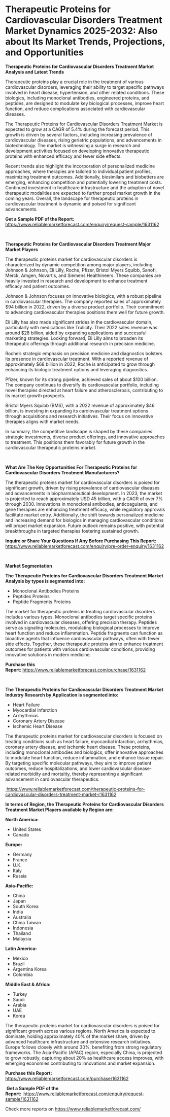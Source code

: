 <p><h1>Therapeutic Proteins for Cardiovascular Disorders Treatment Market Dynamics 2025-2032: Also about Its Market Trends, Projections, and Opportunities</h1></p><p><strong>Therapeutic Proteins for Cardiovascular Disorders Treatment Market Analysis and Latest Trends</strong></p>
<p><p>Therapeutic proteins play a crucial role in the treatment of various cardiovascular disorders, leveraging their ability to target specific pathways involved in heart disease, hypertension, and other related conditions. These biologics, including monoclonal antibodies, engineered proteins, and peptides, are designed to modulate key biological processes, improve heart function, and reduce complications associated with cardiovascular diseases.</p><p>The Therapeutic Proteins for Cardiovascular Disorders Treatment Market is expected to grow at a CAGR of 5.4% during the forecast period. This growth is driven by several factors, including increasing prevalence of cardiovascular diseases, rising geriatric populations, and advancements in biotechnology. The market is witnessing a surge in research and development activities focused on developing innovative therapeutic proteins with enhanced efficacy and fewer side effects.</p><p>Recent trends also highlight the incorporation of personalized medicine approaches, where therapies are tailored to individual patient profiles, maximizing treatment outcomes. Additionally, biosimilars and biobetters are emerging, enhancing competition and potentially lowering treatment costs. Continued investment in healthcare infrastructure and the adoption of novel therapeutic modalities are expected to further propel market growth in the coming years. Overall, the landscape for therapeutic proteins in cardiovascular treatment is dynamic and poised for significant advancements.</p></p>
<p><strong>Get a Sample PDF of the Report:&nbsp;</strong> <a href="https://www.reliablemarketforecast.com/enquiry/request-sample/1631162?utm_campaign=3525&utm_medium=2&utm_source=Github&utm_content=ia&utm_term=29032025&utm_id=therapeutic-proteins-for-cardiovascular-disorders-treatment">https://www.reliablemarketforecast.com/enquiry/request-sample/1631162</a></p>
<p>&nbsp;</p>
<p><strong>Therapeutic Proteins for Cardiovascular Disorders Treatment Major Market Players</strong></p>
<p><p>The therapeutic proteins market for cardiovascular disorders is characterized by dynamic competition among major players, including Johnson & Johnson, Eli Lilly, Roche, Pfizer, Bristol Myers Squibb, Sanofi, Merck, Amgen, Novartis, and Siemens Healthineers. These companies are heavily invested in research and development to enhance treatment efficacy and patient outcomes.</p><p>Johnson & Johnson focuses on innovative biologics, with a robust pipeline in cardiovascular therapies. The company reported sales of approximately $94 billion in 2022, driven by a diverse product portfolio. Their commitment to advancing cardiovascular therapies positions them well for future growth.</p><p>Eli Lilly has also made significant strides in the cardiovascular domain, particularly with medications like Trulicity. Their 2022 sales revenue was around $28 billion, aided by expanding applications and successful marketing strategies. Looking forward, Eli Lilly aims to broaden its therapeutic offerings through additional research in precision medicine.</p><p>Roche’s strategic emphasis on precision medicine and diagnostics bolsters its presence in cardiovascular treatment. With a reported revenue of approximately $68 billion in 2022, Roche is anticipated to grow through enhancing its biologic treatment options and leveraging diagnostics.</p><p>Pfizer, known for its strong pipeline, achieved sales of about $100 billion. The company continues to diversify its cardiovascular portfolio, including novel therapies directed at heart failure and atherosclerosis, contributing to its market growth prospects.</p><p>Bristol Myers Squibb (BMS), with a 2022 revenue of approximately $46 billion, is investing in expanding its cardiovascular treatment options through acquisitions and research initiatives. Their focus on innovative therapies aligns with market needs.</p><p>In summary, the competitive landscape is shaped by these companies' strategic investments, diverse product offerings, and innovative approaches to treatment. This positions them favorably for future growth in the cardiovascular therapeutic proteins market.</p></p>
<p>&nbsp;</p>
<p><strong>What Are The Key Opportunities For Therapeutic Proteins for Cardiovascular Disorders Treatment Manufacturers?</strong></p>
<p><p>The therapeutic proteins market for cardiovascular disorders is poised for significant growth, driven by rising prevalence of cardiovascular diseases and advancements in biopharmaceutical development. In 2023, the market is projected to reach approximately USD 45 billion, with a CAGR of over 7% through 2030. Innovations in monoclonal antibodies, anticoagulants, and gene therapies are enhancing treatment efficacy, while regulatory approvals facilitate market entry. Additionally, the shift towards personalized medicine and increasing demand for biologics in managing cardiovascular conditions will propel market expansion. Future outlook remains positive, with potential breakthroughs in targeted therapies fostering sustained growth.</p></p>
<p><strong>Inquire or Share Your Questions If Any Before Purchasing This Report:</strong> <a href="https://www.reliablemarketforecast.com/enquiry/pre-order-enquiry/1631162?utm_campaign=3525&utm_medium=2&utm_source=Github&utm_content=ia&utm_term=29032025&utm_id=therapeutic-proteins-for-cardiovascular-disorders-treatment">https://www.reliablemarketforecast.com/enquiry/pre-order-enquiry/1631162</a></p>
<p>&nbsp;</p>
<p><strong>Market Segmentation</strong></p>
<p><strong>The Therapeutic Proteins for Cardiovascular Disorders Treatment Market Analysis by types is segmented into:</strong></p>
<p><ul><li>Monoclonal Antibodies Proteins</li><li>Peptides Proteins</li><li>Peptide Fragments Proteins</li></ul></p>
<p><p>The market for therapeutic proteins in treating cardiovascular disorders includes various types. Monoclonal antibodies target specific proteins involved in cardiovascular diseases, offering precision therapy. Peptides serve as signaling molecules, modulating biological processes to improve heart function and reduce inflammation. Peptide fragments can function as bioactive agents that influence cardiovascular pathways, often with fewer side effects. Together, these therapeutic proteins aim to enhance treatment outcomes for patients with various cardiovascular conditions, providing innovative solutions in modern medicine.</p></p>
<p><strong>Purchase this Report:&nbsp;</strong><a href="https://www.reliablemarketforecast.com/purchase/1631162?utm_campaign=3525&utm_medium=2&utm_source=Github&utm_content=ia&utm_term=29032025&utm_id=therapeutic-proteins-for-cardiovascular-disorders-treatment">https://www.reliablemarketforecast.com/purchase/1631162</a></p>
<p>&nbsp;</p>
<p><strong>The Therapeutic Proteins for Cardiovascular Disorders Treatment Market Industry Research by Application is segmented into:</strong></p>
<p><ul><li>Heart Failure</li><li>Myocardial Infarction</li><li>Arrhythmias</li><li>Coronary Artery Disease</li><li>Ischemic Heart Disease</li></ul></p>
<p><p>The therapeutic proteins market for cardiovascular disorders is focused on treating conditions such as heart failure, myocardial infarction, arrhythmias, coronary artery disease, and ischemic heart disease. These proteins, including monoclonal antibodies and biologics, offer innovative approaches to modulate heart function, reduce inflammation, and enhance tissue repair. By targeting specific molecular pathways, they aim to improve patient outcomes, reduce hospitalizations, and lower cardiovascular disease-related morbidity and mortality, thereby representing a significant advancement in cardiovascular therapeutics.</p></p>
<p><a href="https://www.reliablemarketforecast.com/therapeutic-proteins-for-cardiovascular-disorders-treatment-market-r1631162?utm_campaign=3525&utm_medium=2&utm_source=Github&utm_content=ia&utm_term=29032025&utm_id=therapeutic-proteins-for-cardiovascular-disorders-treatment">&nbsp;https://www.reliablemarketforecast.com/therapeutic-proteins-for-cardiovascular-disorders-treatment-market-r1631162</a></p>
<p><strong>In terms of Region, the Therapeutic Proteins for Cardiovascular Disorders Treatment Market Players available by Region are:</strong></p>
<p>
    <p> <strong> North America: </strong>
        <ul>
            <li>United States</li>
            <li>Canada</li>
        </ul>
        </p> 
    <p> <strong> Europe: </strong>
        <ul>
            <li>Germany</li>
            <li>France</li>
            <li>U.K.</li>
            <li>Italy</li>
            <li>Russia</li>
        </ul>
        </p> 
    <p> <strong> Asia-Pacific: </strong>
        <ul>
            <li>China</li>
            <li>Japan</li>
            <li>South Korea</li>
            <li>India</li>
            <li>Australia</li>
            <li>China Taiwan</li>
            <li>Indonesia</li>
            <li>Thailand</li>
            <li>Malaysia</li>
        </ul>
        </p> 
    <p> <strong> Latin America: </strong>
        <ul>
            <li>Mexico</li>
            <li>Brazil</li>
            <li>Argentina Korea</li>
            <li>Colombia</li>
        </ul>
        </p> 
    <p> <strong> Middle East & Africa: </strong>
        <ul>
            <li>Turkey</li>
            <li>Saudi</li>
            <li>Arabia</li>
            <li>UAE</li>
            <li>Korea</li>
        </ul>
    </p>
    </p>
<p><p>The therapeutic proteins market for cardiovascular disorders is poised for significant growth across various regions. North America is expected to dominate, holding approximately 40% of the market share, driven by advanced healthcare infrastructure and extensive research initiatives. Europe follows closely with around 30%, benefiting from strong regulatory frameworks. The Asia-Pacific (APAC) region, especially China, is projected to grow robustly, capturing about 20% as healthcare access improves, with emerging economies contributing to innovations and market expansion.</p></p>
<p><strong>Purchase this Report: </strong><a href="https://www.reliablemarketforecast.com/purchase/1631162?utm_campaign=3525&utm_medium=2&utm_source=Github&utm_content=ia&utm_term=29032025&utm_id=therapeutic-proteins-for-cardiovascular-disorders-treatment">https://www.reliablemarketforecast.com/purchase/1631162</a></p>
<p>&nbsp;<strong>Get a Sample PDF of the Report:&nbsp;&nbsp;</strong><a href="https://www.reliablemarketforecast.com/enquiry/request-sample/1631162?utm_campaign=3525&utm_medium=2&utm_source=Github&utm_content=ia&utm_term=29032025&utm_id=therapeutic-proteins-for-cardiovascular-disorders-treatment">https://www.reliablemarketforecast.com/enquiry/request-sample/1631162</a></p>
<p><strong></strong></p>
<p>Check more reports on <a href="https://www.reliablemarketforecast.com/?utm_campaign=3525&utm_medium=2&utm_source=Github&utm_content=ia&utm_term=29032025&utm_id=therapeutic-proteins-for-cardiovascular-disorders-treatment">https://www.reliablemarketforecast.com/</a></p>